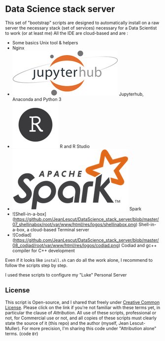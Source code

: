 # Data Science stack server
This set of "bootstrap" scripts are designed to automatically install on a raw server the necessary stack (set of services) necessary for a Data Scientist to work (or at least me)
All the IDE are cloud-based and are :

- Some basics Unix tool & helpers
- Nginx
- ![Jupyterhub](https://github.com/JeanLescut/DataScience_stack_server/blob/master/04_jupyterhub/root/var/www/html/res/logos/jupyterhub.png) Jupyterhub, Anaconda and Python 3
- ![RStudio](https://github.com/JeanLescut/DataScience_stack_server/blob/master/05_rstudio/root/var/www/html/res/logos/rstudio.png) R and R Studio
- ![Spark](https://github.com/JeanLescut/DataScience_stack_server/blob/master/06_spark/root/var/www/html/res/logos/spark.png) Spark
- ![Shell-in-a-box] (https://github.com/JeanLescut/DataScience_stack_server/blob/master/07_shellinabox/root/var/www/html/res/logos/shellinabox.png) Shell-in-a-box, a cloud-based Terminal server
- ![Codiad] (https://github.com/JeanLescut/DataScience_stack_server/blob/master/08_codiad/root/var/www/html/res/logos/codiad.png) Codiad and gc++ compiler for C++ development

Even if it looks like `install.sh` can do all the work alone, I recommend to follow the scripts step by step.

I used these scripts to configure my "Luke" Personal Server

## License
This script is Open-source, and I shared that freely under [Creative Common License](https://en.wikipedia.org/wiki/Creative_Commons_license). Please click on the link if you're not familiar with these terms yet, in particular the clause of *Attribution*.
All use of these scripts, professional or not, for Commercial use or not, and all copies of these scripts must clearly state the source of it (this repo) and the author (myself, Jean Lescut-Muller).
For more precision, I'm sharing this code under "Attribution alone" terms. (code `BY`)
